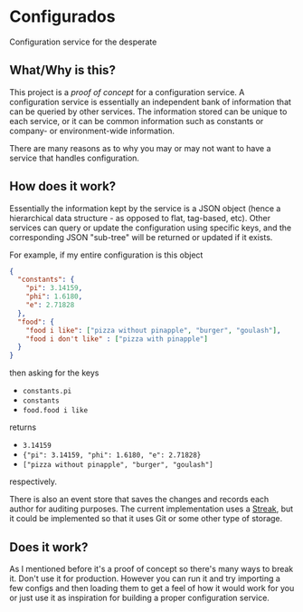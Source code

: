# Configurados
Configuration service for the desperate

## What/Why is this?

This project is a _proof of concept_ for a configuration service. 
A configuration service is essentially an independent bank of information that can be queried by other services.
The information stored can be unique to each service, or it can be common information such as constants or company- or environment-wide information.

There are many reasons as to why you may or may not want to have a service that handles configuration.

## How does it work?

Essentially the information kept by the service is a JSON object (hence a hierarchical data structure - as opposed to flat, tag-based, etc).
Other services can query or update the configuration using specific keys, and the corresponding JSON "sub-tree" will be returned or updated if it exists.

For example, if my entire configuration is this object

```json
{
  "constants": {
    "pi": 3.14159,
    "phi": 1.6180,
    "e": 2.71828
  },
  "food": {
    "food i like": ["pizza without pinapple", "burger", "goulash"],
    "food i don't like" : ["pizza with pinapple"]
  }
}
```

then asking for the keys 

* `constants.pi`
* `constants`
* `food.food i like`

returns 

* `3.14159`
* `{"pi": 3.14159, "phi": 1.6180, "e": 2.71828}`
* `["pizza without pinapple", "burger", "goulash"]`

respectively.

There is also an event store that saves the changes and records each author for auditing purposes. 
The current implementation uses a [Streak](https://www.nuget.org/packages/Streak/), but it could be implemented so that it uses Git or some other type of storage.

## Does it work?

As I mentioned before it's a proof of concept so there's many ways to break it. Don't use it for production. 
However you can run it and try importing a few configs and then loading them to get a feel of how it would work for you or just use it as inspiration for building a proper configuration service.

